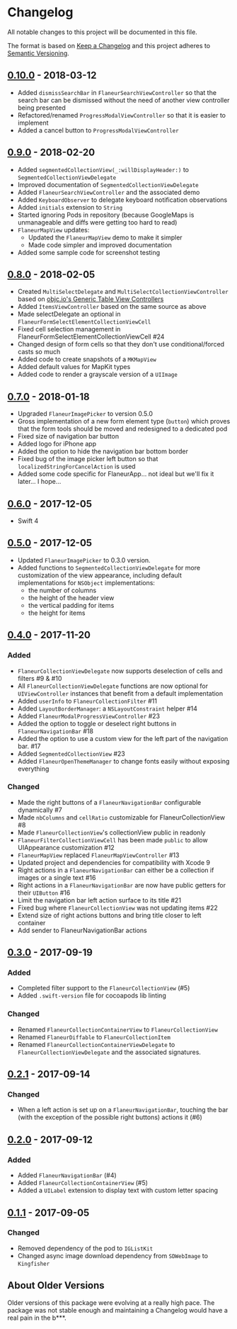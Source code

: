 # Changelog

All notable changes to this project will be documented in this file.

The format is based on [Keep a Changelog](http://keepachangelog.com/en/1.0.0/)
and this project adheres to [Semantic Versioning](http://semver.org/spec/v2.0.0.html).

## [0.10.0] - 2018-03-12

* Added `dismissSearchBar` in `FlaneurSearchViewController` so that the search bar can be dismissed without the need of another view controller being presented
* Refactored/renamed `ProgressModalViewController` so that it is easier to implement
* Added a cancel button to `ProgressModalViewController`

## [0.9.0] - 2018-02-20

* Added `segmentedCollectionView(_:willDisplayHeader:)` to `SegmentedCollectionViewDelegate`
* Improved documentation of `SegmentedCollectionViewDelegate`
* Added `FlaneurSearchViewController` and the associated demo
* Added `KeyboardObserver` to delegate keyboard notification observations
* Added `initials` extension to `String`
* Started ignoring Pods in repository (because GoogleMaps is unmanageable and diffs were getting too hard to read)
* `FlaneurMapView` updates:
    * Updated the `FlaneurMapView` demo to make it simpler
    * Made code simpler and improved documentation
* Added some sample code for screenshot testing

## [0.8.0] - 2018-02-05

* Created `MultiSelectDelegate` and `MultiSelectCollectionViewController` based on [objc.io's Generic Table View Controllers](https://talk.objc.io/episodes/S01E26-generic-table-view-controllers-part-2)
* Added `ItemsViewController` based on the same source as above
* Made selectDelegate an optional in `FlaneurFormSelectElementCollectionViewCell`
* Fixed cell selection management in FlaneurFormSelectElementCollectionViewCell #24
* Changed design of form cells so that they don't use conditional/forced casts so much
* Added code to create snapshots of a `MKMapView`
* Added default values for MapKit types
* Added code to render a grayscale version of a `UIImage`

## [0.7.0] - 2018-01-18

* Upgraded `FlaneurImagePicker` to version 0.5.0
* Gross implementation of a new form element type (`button`) which proves that the
  form tools should be moved and redesigned to a dedicated pod
* Fixed size of navigation bar button
* Added logo for iPhone app
* Added the option to hide the navigation bar bottom border
* Fixed bug of the image picker left button so that `localizedStringForCancelAction` is used
* Added some code specific for FlaneurApp... not ideal but we'll fix it later... I hope...

## [0.6.0] - 2017-12-05

* Swift 4

## [0.5.0] - 2017-12-05

* Updated `FlaneurImagePicker` to 0.3.0 version.
* Added functions to `SegmentedCollectionViewDelegate` for more customization of the view appearance, including default implementations for `NSObject` implementations:
    - the number of columns
    - the height of the header view
    - the vertical padding for items
    - the height for items

## [0.4.0] - 2017-11-20

### Added

* `FlaneurCollectionViewDelegate` now supports deselection of cells and filters #9 & #10
* All `FlaneurCollectionViewDelegate` functions are now optional for `UIViewController` instances
  that benefit from a default implementation
* Added `userInfo` to `FlaneurCollectionFilter` #11
* Added `LayoutBorderManager`: a `NSLayoutConstraint` helper #14
* Added `FlaneurModalProgressViewController` #23
* Added the option to toggle or deselect right buttons in `FlaneurNavigationBar` #18
* Added the option to use a custom view for the left part of the navigation bar. #17
* Added `SegmentedCollectionView` #23
* Added `FlaneurOpenThemeManager` to change fonts easily without exposing everything

### Changed

* Made the right buttons of a `FlaneurNavigationBar` configurable dynamically #7
* Made `nbColumns` and `cellRatio` customizable for FlaneurCollectionView #8
* Made `FlaneurCollectionView`'s collectionView public in readonly
* `FlaneurFilterCollectionViewCell` has been made `public` to allow UIAppearance customization #12
* `FlaneurMapView` replaced `FlaneurMapViewController` #13
* Updated project and dependencies for compatibility with Xcode 9
* Right actions in a `FlaneurNavigationBar` can either be a collection if images or a single text #16
* Right actions in a `FlaneurNavigationBar` are now have public getters for their `UIButton` #16
* Limit the navigation bar left action surface to its title #21
* Fixed bug where `FlaneurCollectionView` was not updating items #22
* Extend size of right actions buttons and bring title closer to left container
* Add sender to FlaneurNavigationBar actions

## [0.3.0] - 2017-09-19

### Added

* Completed filter support to the `FlaneurCollectionView` (#5)
* Added `.swift-version` file for cocoapods lib linting

### Changed

* Renamed `FlaneurCollectionContainerView` to `FlaneurCollectionView`
* Renamed `FlaneurDiffable` to `FlaneurCollectionItem`
* Renamed `FlaneurCollectionContainerViewDelegate` to `FlaneurCollectionViewDelegate`
  and the associated signatures.

## [0.2.1] - 2017-09-14

### Changed

* When a left action is set up on a `FlaneurNavigationBar`, touching the bar (with
  the exception of the possible right buttons) actions it (#6)

## [0.2.0] - 2017-09-12

### Added

* Added `FlaneurNavigationBar` (#4)
* Added `FlaneurCollectionContainerView` (#5)
* Added a `UILabel` extension to display text with custom letter spacing

## [0.1.1] - 2017-09-05

### Changed

* Removed dependency of the pod to `IGListKit`
* Changed async image download dependency from `SDWebImage` to `Kingfisher`

## About Older Versions

Older versions of this package were evolving at a really high pace.
The package was not stable enough and maintaining a Changelog would have a real
pain in the b***.

[0.10.0]: https://github.com/FlaneurApp/FlaneurOpen/compare/0.9.0...0.10.0
[0.9.0]: https://github.com/FlaneurApp/FlaneurOpen/compare/0.8.0...0.9.0
[0.8.0]: https://github.com/FlaneurApp/FlaneurOpen/compare/0.7.0...0.8.0
[0.7.0]: https://github.com/FlaneurApp/FlaneurOpen/compare/0.6.0...0.7.0
[0.6.0]: https://github.com/FlaneurApp/FlaneurOpen/compare/0.5.0...0.6.0
[0.5.0]: https://github.com/FlaneurApp/FlaneurOpen/compare/0.4.0...0.5.0
[0.4.0]: https://github.com/FlaneurApp/FlaneurOpen/compare/0.3.0...0.4.0
[0.3.0]: https://github.com/FlaneurApp/FlaneurOpen/compare/0.2.1...0.3.0
[0.2.1]: https://github.com/FlaneurApp/FlaneurOpen/compare/v0.2.0...v0.2.1
[0.2.0]: https://github.com/FlaneurApp/FlaneurOpen/compare/v0.1.1...v0.2.0
[0.1.1]: https://github.com/FlaneurApp/FlaneurOpen/compare/eae87872a45ee1e08a8f83de55756634c59fb4f9...v0.1.1
